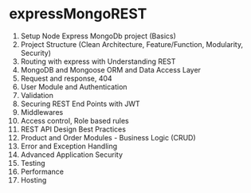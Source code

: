 # expressMongoREST

1. Setup Node Express MongoDb project (Basics)
2. Project Structure (Clean Architecture, Feature/Function, Modularity, Security)
3. Routing with express with Understanding REST
4. MongoDB and Mongoose ORM and Data Access Layer
5. Request and response, 404
6. User Module and Authentication
7. Validation
8. Securing REST End Points with JWT
9. Middlewares
10. Access control, Role based rules
11. REST API Design Best Practices
12. Product and Order Modules - Business Logic (CRUD)
13. Error and Exception Handling
14. Advanced Application Security
15. Testing
16. Performance
17. Hosting
